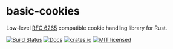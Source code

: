 # basic-cookies

Low-level [RFC 6265](https://tools.ietf.org/html/rfc6265.html) compatible cookie handling library for Rust.

[![Build Status](https://travis-ci.com/drjokepu/basic-cookies.svg?branch=master)](https://travis-ci.com/drjokepu/basic-cookies)
[![Docs](https://docs.rs/basic-cookies/badge.svg)](https://docs.rs/basic-cookies/)
[![crates.io](https://meritbadge.herokuapp.com/basic-cookies)](https://crates.io/crates/basic-cookies)
[![MIT licensed](https://img.shields.io/badge/license-MIT-blue.svg)](./LICENSE)